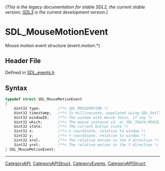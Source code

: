 ###### (This is the legacy documentation for stable SDL2, the current stable version; [SDL3](https://wiki.libsdl.org/SDL3/) is the current development version.)
# SDL_MouseMotionEvent

Mouse motion event structure (event.motion.*)

## Header File

Defined in [SDL_events.h](https://github.com/libsdl-org/SDL/blob/SDL2/include/SDL_events.h)

## Syntax

```c
typedef struct SDL_MouseMotionEvent
{
    Uint32 type;        /**< SDL_MOUSEMOTION */
    Uint32 timestamp;   /**< In milliseconds, populated using SDL_GetTicks() */
    Uint32 windowID;    /**< The window with mouse focus, if any */
    Uint32 which;       /**< The mouse instance id, or SDL_TOUCH_MOUSEID */
    Uint32 state;       /**< The current button state */
    Sint32 x;           /**< X coordinate, relative to window */
    Sint32 y;           /**< Y coordinate, relative to window */
    Sint32 xrel;        /**< The relative motion in the X direction */
    Sint32 yrel;        /**< The relative motion in the Y direction */
} SDL_MouseMotionEvent;
```

----
[CategoryAPI](CategoryAPI), [CategoryAPIStruct](CategoryAPIStruct), [CategoryEvents](CategoryEvents), [CategoryAPIStruct](CategoryAPIStruct), 

